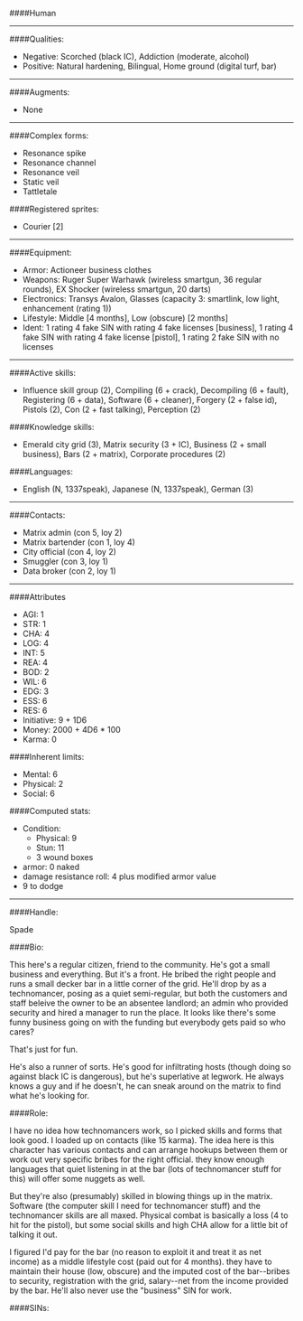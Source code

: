 ####Human
____
####Qualities:

- Negative: Scorched (black IC), Addiction (moderate, alcohol)
- Positive: Natural hardening, Bilingual, Home ground (digital turf, bar)

____
####Augments:

- None

____
####Complex forms:

- Resonance spike
- Resonance channel
- Resonance veil
- Static veil
- Tattletale

####Registered sprites:

- Courier [2]

____
####Equipment:

- Armor: Actioneer business clothes
- Weapons: Ruger Super Warhawk (wireless smartgun, 36 regular rounds), EX Shocker (wireless smartgun, 20 darts)
- Electronics: Transys Avalon, Glasses (capacity 3: smartlink, low light, enhancement (rating 1))
- Lifestyle: Middle [4 months], Low (obscure) [2 months]
- Ident: 1 rating 4 fake SIN with rating 4 fake licenses [business], 1 rating 4 fake SIN with rating 4 fake license [pistol], 1 rating 2 fake SIN with no licenses

____
####Active skills:

- Influence skill group (2), Compiling (6 + crack), Decompiling (6 + fault), Registering (6 + data), Software (6 + cleaner), Forgery (2 + false id), Pistols (2), Con (2 + fast talking), Perception (2)

####Knowledge skills:

- Emerald city grid (3), Matrix security (3 + IC), Business (2 + small business), Bars (2 + matrix), Corporate procedures (2)

####Languages:

- English (N, 1337speak), Japanese (N, 1337speak), German (3)

____
####Contacts:

- Matrix admin (con 5, loy 2)
- Matrix bartender (con 1, loy 4)
- City official (con 4, loy 2)
- Smuggler (con 3, loy 1)
- Data broker (con 2, loy 1)

____
####Attributes

- AGI: 1
- STR: 1
- CHA: 4
- LOG: 4
- INT: 5
- REA: 4
- BOD: 2
- WIL: 6
- EDG: 3
- ESS: 6
- RES: 6
- Initiative: 9 + 1D6
- Money: 2000 + 4D6 * 100
- Karma: 0

####Inherent limits:

- Mental: 6
- Physical: 2
- Social: 6

####Computed stats:

- Condition:
	- Physical: 9
	- Stun: 11
	- 3 wound boxes
- armor: 0 naked
- damage resistance roll: 4 plus modified armor value
- 9 to dodge

____
####Handle:

Spade

####Bio:

This here's a regular citizen, friend to the community. He's got a small business and everything. But it's a front. He bribed the right people and runs a small decker bar in a little corner of the grid. He'll drop by as a technomancer, posing as a quiet semi-regular, but both the customers and staff beleive the owner to be an absentee landlord; an admin who provided security and hired a manager to run the place. It looks like there's some funny business going on with the funding but everybody gets paid so who cares?

That's just for fun. 

He's also a runner of sorts. He's good for infiltrating hosts (though doing so against black IC is dangerous), but he's superlative at legwork. He always knows a guy and if he doesn't, he can sneak around on the matrix to find what he's looking for.

####Role:

I have no idea how technomancers work, so I picked skills and forms that look good. I loaded up on contacts (like 15 karma). The idea here is this character has various contacts and can arrange hookups between them or work out very specific bribes for the right official. they know enough languages that quiet listening in at the bar (lots of technomancer stuff for this) will offer some nuggets as well.

But they're also (presumably) skilled in blowing things up in the matrix. Software (the computer skill I need for technomancer stuff) and the technomancer skills are all maxed. Physical combat is basically a loss (4 to hit for the pistol), but some social skills and high CHA allow for a little bit of talking it out.

I figured I'd pay for the bar (no reason to exploit it and treat it as net income) as a middle lifestyle cost (paid out for 4 months). they have to maintain their house (low, obscure) and the imputed cost of the bar--bribes to security, registration with the grid, salary--net from the income provided by the bar. He'll also never use the "business" SIN for work. 

####SINs: